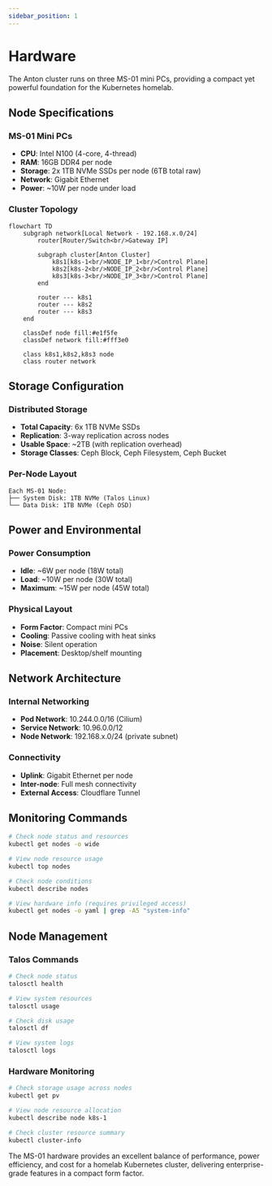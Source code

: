```yaml
---
sidebar_position: 1
---
```


# Hardware

The Anton cluster runs on three MS-01 mini PCs, providing a compact yet powerful foundation for the Kubernetes homelab.

## Node Specifications

### MS-01 Mini PCs
- **CPU**: Intel N100 (4-core, 4-thread)
- **RAM**: 16GB DDR4 per node
- **Storage**: 2x 1TB NVMe SSDs per node (6TB total raw)
- **Network**: Gigabit Ethernet
- **Power**: ~10W per node under load

### Cluster Topology

```mermaid
flowchart TD
    subgraph network[Local Network - 192.168.x.0/24]
        router[Router/Switch<br/>Gateway IP]
        
        subgraph cluster[Anton Cluster]
            k8s1[k8s-1<br/>NODE_IP_1<br/>Control Plane]
            k8s2[k8s-2<br/>NODE_IP_2<br/>Control Plane]
            k8s3[k8s-3<br/>NODE_IP_3<br/>Control Plane]
        end
        
        router --- k8s1
        router --- k8s2
        router --- k8s3
    end
    
    classDef node fill:#e1f5fe
    classDef network fill:#fff3e0
    
    class k8s1,k8s2,k8s3 node
    class router network
```

## Storage Configuration

### Distributed Storage
- **Total Capacity**: 6x 1TB NVMe SSDs
- **Replication**: 3-way replication across nodes
- **Usable Space**: ~2TB (with replication overhead)
- **Storage Classes**: Ceph Block, Ceph Filesystem, Ceph Bucket

### Per-Node Layout
```
Each MS-01 Node:
├── System Disk: 1TB NVMe (Talos Linux)
└── Data Disk: 1TB NVMe (Ceph OSD)
```

## Power and Environmental

### Power Consumption
- **Idle**: ~6W per node (18W total)
- **Load**: ~10W per node (30W total)
- **Maximum**: ~15W per node (45W total)

### Physical Layout
- **Form Factor**: Compact mini PCs
- **Cooling**: Passive cooling with heat sinks
- **Noise**: Silent operation
- **Placement**: Desktop/shelf mounting

## Network Architecture

### Internal Networking
- **Pod Network**: 10.244.0.0/16 (Cilium)
- **Service Network**: 10.96.0.0/12
- **Node Network**: 192.168.x.0/24 (private subnet)

### Connectivity
- **Uplink**: Gigabit Ethernet per node
- **Inter-node**: Full mesh connectivity
- **External Access**: Cloudflare Tunnel

## Monitoring Commands

```bash
# Check node status and resources
kubectl get nodes -o wide

# View node resource usage
kubectl top nodes

# Check node conditions
kubectl describe nodes

# View hardware info (requires privileged access)
kubectl get nodes -o yaml | grep -A5 "system-info"
```

## Node Management

### Talos Commands
```bash
# Check node status
talosctl health

# View system resources
talosctl usage

# Check disk usage
talosctl df

# View system logs
talosctl logs
```

### Hardware Monitoring
```bash
# Check storage usage across nodes
kubectl get pv

# View node resource allocation
kubectl describe node k8s-1

# Check cluster resource summary
kubectl cluster-info
```

The MS-01 hardware provides an excellent balance of performance, power efficiency, and cost for a homelab Kubernetes cluster, delivering enterprise-grade features in a compact form factor.